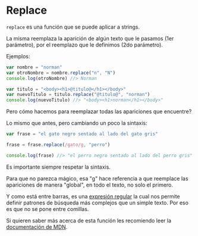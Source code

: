 # Replace

`replace` es una función que se puede aplicar a strings.

La misma reemplaza la aparición de algún texto que le pasamos (1er parámetro), por el reemplazo que le definimos (2do parámetro).

Ejemplos:

```js
var nombre = "norman"
var otroNombre = nombre.replace("n", "N")
console.log(otroNombre) //> Norman
```

```js
var titulo = "<body><h1>@titulo@</h1></body>"
var nuevoTitulo = titulo.replace("@titulo@", "norman")
console.log(nuevoTitulo) //> "<body><h1>norman</h1></body>"
```

Pero cómo hacemos para reemplazar todas las apariciones que encuentre?

Lo mismo que antes, pero cambiando un poco la sintaxis:

```js
var frase = "el gato negro sentado al lado del gato gris"

frase = frase.replace(/gato/g, "perro")

console.log(frase) //> "el perro negro sentado al lado del perro gris"
```

Es importante siempre respetar la sintaxis.

Para que no parezca mágico, esa "g" hace referencia a que reemplace las apariciones de manera "global", en todo el texto, no solo el primero.

Y como está entre barras, es una [expresión regular](https://developer.mozilla.org/es/docs/Web/JavaScript/Guide/Regular_Expressions) la cual nos permite definir patrones de búsqueda más complejos que un simple texto. Por eso es que no se pone entre comillas.

Si quieren saber más acerca de esta función les recomiendo leer la [documentación de MDN](https://developer.mozilla.org/es/docs/Web/JavaScript/Referencia/Objetos_globales/String/replace).
